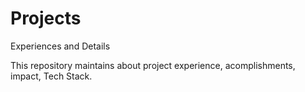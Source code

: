 # Projects
Experiences and Details

This repository maintains about project experience, acomplishments, impact, Tech Stack.
